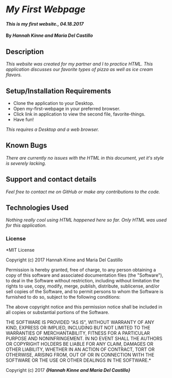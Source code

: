 # _My First Webpage_

#### _This is my first website., 04.18.2017_

#### By _**Hannah Kinne and Maria Del Castillo**_

## Description

_This website was created for my partner and I to practice HTML. This application discusses our favorite types of pizza as well as ice cream flavors._

## Setup/Installation Requirements

* Clone the application to your Desktop.
* Open my-first-webpage in your preferred browser.
* Click link in application to view the second file, favorite-things.
* Have fun!

_This requires a Desktop and a web browser._

## Known Bugs

_There are currently no issues with the HTML in this document, yet it's style is severely lacking._

## Support and contact details

_Feel free to contact me on GitHub or make any contributions to the code._

## Technologies Used

_Nothing really cool using HTML happened here so far. Only HTML was used for this application._

### License

*MIT License

Copyright (c) 2017 Hannah Kinne and Maria Del Castillo

Permission is hereby granted, free of charge, to any person obtaining a copy
of this software and associated documentation files (the "Software"), to deal
in the Software without restriction, including without limitation the rights
to use, copy, modify, merge, publish, distribute, sublicense, and/or sell
copies of the Software, and to permit persons to whom the Software is
furnished to do so, subject to the following conditions:

The above copyright notice and this permission notice shall be included in all
copies or substantial portions of the Software.

THE SOFTWARE IS PROVIDED "AS IS", WITHOUT WARRANTY OF ANY KIND, EXPRESS OR
IMPLIED, INCLUDING BUT NOT LIMITED TO THE WARRANTIES OF MERCHANTABILITY,
FITNESS FOR A PARTICULAR PURPOSE AND NONINFRINGEMENT. IN NO EVENT SHALL THE
AUTHORS OR COPYRIGHT HOLDERS BE LIABLE FOR ANY CLAIM, DAMAGES OR OTHER
LIABILITY, WHETHER IN AN ACTION OF CONTRACT, TORT OR OTHERWISE, ARISING FROM,
OUT OF OR IN CONNECTION WITH THE SOFTWARE OR THE USE OR OTHER DEALINGS IN THE
SOFTWARE.*

Copyright (c) 2017 **_{Hannah Kinne and Maria Del Castillo}_**
